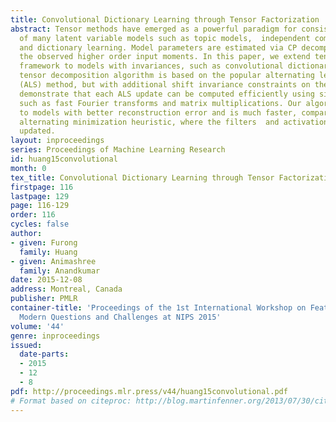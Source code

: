 ```yaml
---
title: Convolutional Dictionary Learning through Tensor Factorization
abstract: Tensor methods have emerged as a powerful paradigm for consistent learning
  of many latent variable models such as topic models,  independent component analysis
  and dictionary learning. Model parameters are estimated via CP decomposition of
  the observed higher order input moments. In this paper, we extend tensor decomposition
  framework to models with invariances, such as convolutional dictionary models.    Our
  tensor decomposition algorithm is based on the popular alternating least squares
  (ALS) method, but with additional shift invariance constraints on the factors. We
  demonstrate that each ALS update can be computed efficiently using simple operations
  such as fast Fourier transforms and matrix multiplications. Our algorithm converges
  to models with better reconstruction error and is much faster, compared to the popular
  alternating minimization heuristic, where the filters  and activation maps are alternately
  updated.
layout: inproceedings
series: Proceedings of Machine Learning Research
id: huang15convolutional
month: 0
tex_title: Convolutional Dictionary Learning through Tensor Factorization
firstpage: 116
lastpage: 129
page: 116-129
order: 116
cycles: false
author:
- given: Furong
  family: Huang
- given: Animashree
  family: Anandkumar
date: 2015-12-08
address: Montreal, Canada
publisher: PMLR
container-title: 'Proceedings of the 1st International Workshop on Feature Extraction:
  Modern Questions and Challenges at NIPS 2015'
volume: '44'
genre: inproceedings
issued:
  date-parts:
  - 2015
  - 12
  - 8
pdf: http://proceedings.mlr.press/v44/huang15convolutional.pdf
# Format based on citeproc: http://blog.martinfenner.org/2013/07/30/citeproc-yaml-for-bibliographies/
---
```


